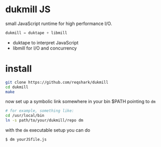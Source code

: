 # dukmill JS
small JavaScript runtime for high performance I/O.

```js
dukmill = duktape + libmill
```
* duktape to interpret JavaScript
* libmill for I/O and concurrency

# install
```bash
git clone https://github.com/reqshark/dukmill
cd dukmill
make
```
now set up a symbolic link somewhere in your bin $PATH pointing to `dm`
```bash
# for example, something like:
cd /usr/local/bin
ln -s path/to/your/dukmill/repo dm
```
with the `dm` executable setup you can do

```bash
$ dm yourJSfile.js
```
